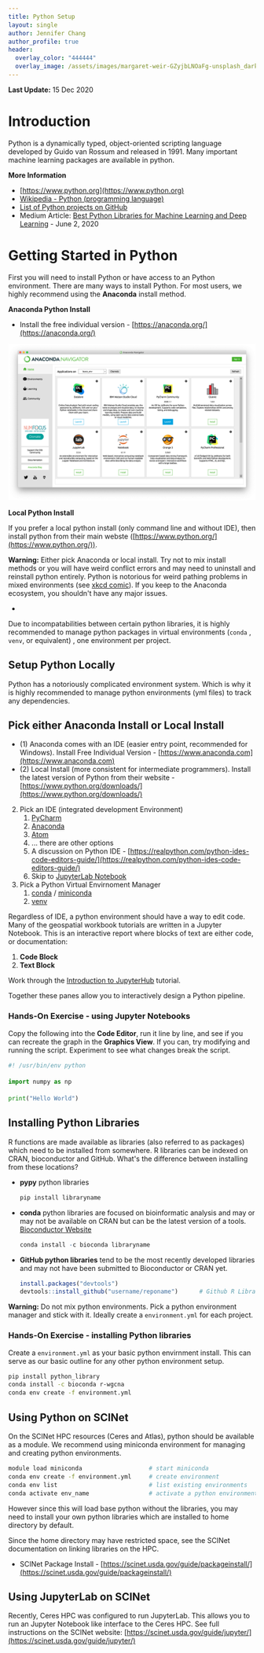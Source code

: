 ```yaml
---
title: Python Setup
layout: single
author: Jennifer Chang
author_profile: true
header:
  overlay_color: "444444"
  overlay_image: /assets/images/margaret-weir-GZyjbLNOaFg-unsplash_dark.jpg
---
```


**Last Update:** 15 Dec 2020

# Introduction

Python is a dynamically typed, object-oriented scripting language developed by Guido van Rossum and released in 1991. Many important machine learning packages are available in python.

**More Information**

* [https://www.python.org](https://www.python.org)
* [Wikipedia - Python (programming language)](https://en.wikipedia.org/wiki/Python_(programming_language))
* [List of Python projects on GitHub](https://github.com/topics/python)
* Medium Article: [Best Python Libraries for Machine Learning and Deep Learning](https://medium.com/dataprophet/best-python-libraries-for-machine-learning-and-deep-learning-646936aa01af) - June 2, 2020

# Getting Started in Python

First you will need to install Python or have access to an Python environment. There are many ways to install Python. For most users, we highly recommend using the **Anaconda** install method.

**Anaconda Python Install**

* Install the free individual version - [https://anaconda.org/](https://anaconda.org/)

![Anaconda Dashboard](images/Anaconda.png)

**Local Python Install**

If you prefer a local python install (only command line and without IDE), then install python from their main webste ([https://www.python.org/](https://www.python.org/)). 

**Warning:** Either pick Anaconda or local install. Try not to mix install methods or you will have weird conflict errors and may need to uninstall and reinstall python entirely. Python is notorious for weird pathing problems in mixed environments (see [xkcd comic](https://xkcd.com/1987/)). If you keep to the Anaconda ecosystem, you shouldn't have any major issues.

* 




Due to incompatabilities between certain python libraries, it is highly recommended to manage python packages in virtual environments (`conda` , `venv`, or equivalent) , one environment per project.

## Setup Python Locally

Python has a notoriously complicated environment system. Which is why it is highly recommended to manage python environments (yml files) to track any dependencies.


## Pick either Anaconda Install or Local Install

* (1) Anaconda comes with an IDE (easier entry point, recommended for Windows). Install Free Individual Version - [https://www.anaconda.com](https://www.anaconda.com) 
* (2) Local Install (more consistent for intermediate programmers). Install the latest version of Python from their website - [https://www.python.org/downloads/](https://www.python.org/downloads/)

2. Pick an IDE (integrated development Environment)
   1. [PyCharm](https://www.jetbrains.com/pycharm/)
   2. [Anaconda](https://www.anaconda.com/)
   3. [Atom](https://atom.io/)
   4. ... there are other options
   5. A discussion on Python IDE - [https://realpython.com/python-ides-code-editors-guide/](https://realpython.com/python-ides-code-editors-guide/)
   6. Skip to [JupyterLab Notebook](https://jupyter.org/install)
3. Pick a Python Virtual Envirnoment Manager
   1. [conda](https://docs.conda.io/projects/conda/en/latest/) / [miniconda](https://docs.conda.io/en/latest/miniconda.html)
   2. [venv](https://docs.python.org/3/library/venv.html)

Regardless of IDE, a python environment should have a way to edit code. Many of the geospatial workbook tutorials are written in a Jupyter Notebook. This is an interactive report where blocks of text are either code, or documentation:

1. **Code Block**
2. **Text Block**

Work through the [Introduction to JupyterHub](intro-to-jupyterhub.md) tutorial.

Together these panes allow you to interactively design a Python pipeline.

### Hands-On Exercise - using Jupyter Notebooks

Copy the following into the **Code Editor**, run it line by line, and see if you can recreate the graph in the **Graphics View**.  If you can, try modifying and running the script. Experiment to see what changes break the script.

```python
#! /usr/bin/env python

import numpy as np

print("Hello World")
```

## Installing Python Libraries

R functions are made available as libraries (also referred to as packages) which need to be installed from somewhere. R libraries can be indexed on CRAN, bioconductor and GitHub. What's the difference between installing from these locations?

* **pypy** python libraries

  ```bash
  pip install libraryname
  ```

* **conda** python libraries are focused on bioinformatic analysis and may or may not be available on CRAN but can be the latest version of a tools. [Bioconductor Website](https://www.bioconductor.org/install/)

  ```R
  conda install -c bioconda libraryname
  ```

* **GitHub python libraries** tend to be the most recently developed libraries and may not have been submitted to Bioconductor or CRAN yet.

  ```R
  install.packages("devtools")
  devtools::install_github("username/reponame")      # Github R Library name
  ```

**Warning:** Do not mix python environments. Pick a python environment manager and stick with it. Ideally create a `environment.yml` for each project.

### Hands-On Exercise - installing Python libraries

Create a `environment.yml` as your basic python envirnment install. This can serve as our basic outline for any other python environment setup.

```bash
pip install python_library
conda install -c bioconda r-wgcna
conda env create -f environment.yml
```

## Using Python on SCINet

On the SCINet HPC resources (Ceres and Atlas), python should be available as a module. We recommend using miniconda environment for managing and creating python environments.

```bash
module load miniconda                   # start miniconda
conda env create -f environment.yml     # create environment
conda env list                          # list existing environments
conda activate env_name                 # activate a python environment
```

However since this will load base python without the libraries, you may need to install your own python libraries which are installed to home directory by default.

Since the home directory may have restricted space, see the SCINet documentation on linking libraries on the HPC.

* SCINet Package Install - [https://scinet.usda.gov/guide/packageinstall/](https://scinet.usda.gov/guide/packageinstall/)

## Using JupyterLab on SCINet

Recently, Ceres HPC was configured to run JupyterLab. This allows you to run an Jupyter Notebook like interface to the Ceres HPC. See full instructions on the SCINet website: [https://scinet.usda.gov/guide/jupyter/](https://scinet.usda.gov/guide/jupyter/)

